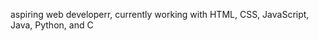 aspiring web developerr, currently working with HTML, CSS, JavaScript, Java, Python, and C 

<!---
__________________________________________________________
A FAIRE, 

review making forms in html please, make a poster!! or just do the survey example xx


covergirlszn/covergirlszn is a ✨ special ✨ repository because its `README.md` (this file) appears on your GitHub profile.
You can click the Preview link to take a look at your changes.
--->
